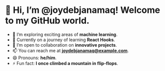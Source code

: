 # 👋 Hi, I’m @joydebjanamaq! Welcome to my GitHub world.

- 👀 I’m exploring exciting areas of **machine learning**.
- 🌱 Currently on a journey of learning **React Hooks**.
- 💞️ I’m open to collaboration on **innovative projects**.
- 📫 You can reach me at **joydebjanamaq@example.com**.
- 😄 Pronouns: **he/him**.
- ⚡ Fun fact: **I once climbed a mountain in flip-flops**.

<!---
joydebjanamaq/joydebjanamaq is a ✨ special ✨ repository because its `README.md` (this file) appears on your GitHub profile.
Feel free to click the Preview link to take a peek at my changes!
--->
